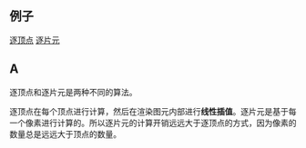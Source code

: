 ## 例子

[逐顶点](./../8.光照/pointedLIghtCube.html)
[逐片元](./../8.光照/pintedLightCubePerFragment.html)

## A

逐顶点和逐片元是两种不同的算法。

逐顶点在每个顶点进行计算，然后在渲染图元内部进行**线性插值**。逐片元是基于每一个像素进行计算的。所以逐片元的计算开销远远大于逐顶点的方式，因为像素的数量总是远远大于顶点的数量。
